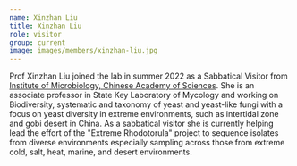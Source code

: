 ```yaml
---
name: Xinzhan Liu
title: Xinzhan Liu
role: visitor
group: current
image: images/members/xinzhan-liu.jpg
---
```


Prof Xinzhan Liu joined the lab in summer 2022 as a Sabbatical Visitor from [Institute of Microbiology, Chinese Academy of Sciences](http://english.im.cas.cn/). She is an associate professor in State Key Laboratory of Mycology and working on Biodiversity, systematic and taxonomy of yeast and yeast-like fungi with a focus on yeast diversity in extreme environments, such as intertidal zone and gobi desert in China. As a sabbatical visitor she is currently helping lead the effort of the "Extreme Rhodotorula" project to sequence isolates from diverse environments especially sampling across those from extreme cold, salt, heat, marine, and desert environments.
